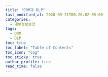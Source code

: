 ```yaml
---
title: "DRM과 DLP"
last_modified_at: 2020-09-21T00:26:02-05:00
categories:
  - 내부정보보안
tags:
  - DRM
  - DLP
toc: true 
toc_label: "Table of Contents"
toc_icon: "cog"
toc_sticky: true 
author_profile: true 
read_time: false 
---
```


<figure class="align-center">
  <img src="{{ site.url }}{{ site.baseurl }}/assets/images/내부보안/DRM1.JPG" alt="">
  <figcaption></figcaption>
</figure>

<figure class="align-center">
  <img src="{{ site.url }}{{ site.baseurl }}/assets/images/내부보안/DRM2.JPG" alt="">
  <figcaption></figcaption>
</figure>

<figure class="align-center">
  <img src="{{ site.url }}{{ site.baseurl }}/assets/images/내부보안/DRM3.JPG" alt="">
  <figcaption></figcaption>
</figure>

<figure class="align-center">
  <img src="{{ site.url }}{{ site.baseurl }}/assets/images/내부보안/DRM4.JPG" alt="">
  <figcaption></figcaption>
</figure>

<figure class="align-center">
  <img src="{{ site.url }}{{ site.baseurl }}/assets/images/내부보안/DRM5.JPG" alt="">
  <figcaption></figcaption>
</figure>

<figure class="align-center">
  <img src="{{ site.url }}{{ site.baseurl }}/assets/images/내부보안/DRM6.JPG" alt="">
  <figcaption></figcaption>
</figure>